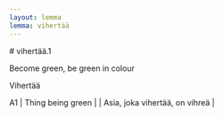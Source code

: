 ```yaml
---
layout: lemma
lemma: vihertää
---
```


<div class="sense">
# <span class="sensename">vihertää.1</span>

<span class="description">Become green, be green in colour</span>

<span class="description">Vihertää</span>

A1 | Thing being green |   | Asia, joka vihertää, on vihreä |  

</div>


